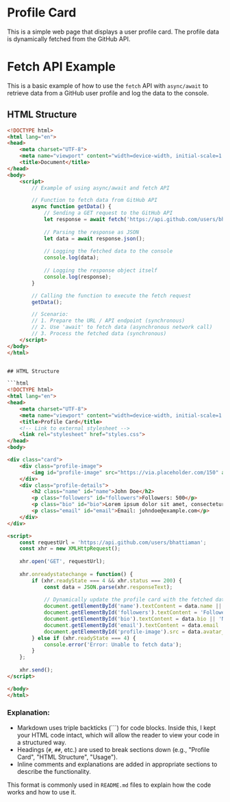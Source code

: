 # Profile Card

This is a simple web page that displays a user profile card. The profile data is dynamically fetched from the GitHub API.


# Fetch API Example

This is a basic example of how to use the `fetch` API with `async/await` to retrieve data from a GitHub user profile and log the data to the console.

## HTML Structure

```html
<!DOCTYPE html>
<html lang="en">
<head>
    <meta charset="UTF-8">
    <meta name="viewport" content="width=device-width, initial-scale=1.0">
    <title>Document</title>
</head>
<body>
    <script>
        // Example of using async/await and fetch API

        // Function to fetch data from GitHub API
        async function getData() {
            // Sending a GET request to the GitHub API
            let response = await fetch('https://api.github.com/users/bhattiaman');
            
            // Parsing the response as JSON
            let data = await response.json();
            
            // Logging the fetched data to the console
            console.log(data);
            
            // Logging the response object itself
            console.log(response);  
        }

        // Calling the function to execute the fetch request
        getData(); 

        // Scenario:
        // 1. Prepare the URL / API endpoint (synchronous)
        // 2. Use 'await' to fetch data (asynchronous network call)
        // 3. Process the fetched data (synchronous)
    </script>
</body>
</html>


## HTML Structure

```html
<!DOCTYPE html>
<html lang="en">
<head>
    <meta charset="UTF-8">
    <meta name="viewport" content="width=device-width, initial-scale=1.0">
    <title>Profile Card</title>
    <!-- Link to external stylesheet -->
    <link rel="stylesheet" href="styles.css">
</head>
<body>

<div class="card">
    <div class="profile-image">
        <img id="profile-image" src="https://via.placeholder.com/150" alt="Profile Image">
    </div>
    <div class="profile-details">
        <h2 class="name" id="name">John Doe</h2>
        <p class="followers" id="followers">Followers: 500</p>
        <p class="bio" id="bio">Lorem ipsum dolor sit amet, consectetur adipiscing elit. Aenean commodo ligula eget dolor.</p>
        <p class="email" id="email">Email: johndoe@example.com</p>
    </div>
</div>

<script>
    const requestUrl = 'https://api.github.com/users/bhattiaman';
    const xhr = new XMLHttpRequest();
    
    xhr.open('GET', requestUrl);
    
    xhr.onreadystatechange = function() {
        if (xhr.readyState === 4 && xhr.status === 200) {
            const data = JSON.parse(xhr.responseText);
            
            // Dynamically update the profile card with the fetched data
            document.getElementById('name').textContent = data.name || data.login;
            document.getElementById('followers').textContent = 'Followers: ' + data.followers;
            document.getElementById('bio').textContent = data.bio || 'No bio available';
            document.getElementById('email').textContent = data.email || 'No public email';
            document.getElementById('profile-image').src = data.avatar_url || 'No public email';
        } else if (xhr.readyState === 4) {
            console.error('Error: Unable to fetch data');
        }
    };
    
    xhr.send();
</script>

</body>
</html>
```

### Explanation:
- Markdown uses triple backticks (```) for code blocks. Inside this, I kept your HTML code intact, which will allow the reader to view your code in a structured way.
- Headings (`#`, `##`, etc.) are used to break sections down (e.g., "Profile Card", "HTML Structure", "Usage").
- Inline comments and explanations are added in appropriate sections to describe the functionality.

This format is commonly used in `README.md` files to explain how the code works and how to use it.
